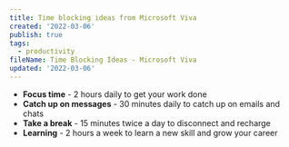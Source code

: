 ```yaml
---
title: Time blocking ideas from Microsoft Viva
created: '2022-03-06'
publish: true
tags:
  - productivity
fileName: Time Blocking Ideas - Microsoft Viva
updated: '2022-03-06'
---
```



- **Focus time** - 2 hours daily to get your work done
- **Catch up on messages** - 30 minutes daily to catch up on emails and chats
- **Take a break** - 15 minutes twice a day to disconnect and recharge
- **Learning** - 2 hours a week to learn a new skill and grow your career
